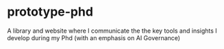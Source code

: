 # prototype-phd
A library and website where I communicate the the key tools and insights I develop during my Phd (with an emphasis on AI Governance)
